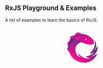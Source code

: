 ## RxJS Playground & Examples

A list of examples to learn the basics of RxJS. 

<p align="center">
  <br>
  <img width="100" src="./rxjs-logo.png" alt="logo of RxJS">
  <br>
</p>
